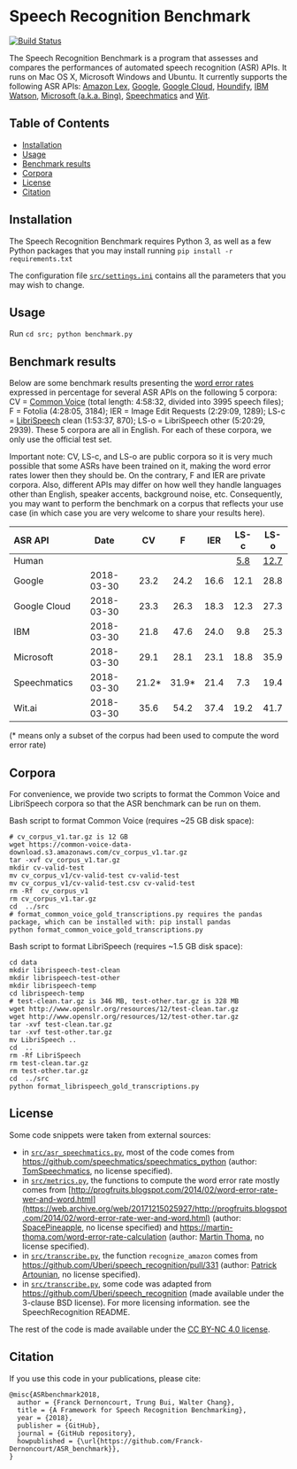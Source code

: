 

# Speech Recognition Benchmark

[![Build Status](https://travis-ci.org/Franck-Dernoncourt/ASR_benchmark.svg?branch=master)](https://travis-ci.org/Franck-Dernoncourt/ASR_benchmark)

The Speech Recognition Benchmark is a program that assesses and compares the performances of automated speech recognition (ASR) APIs. It runs on Mac OS X, Microsoft Windows and Ubuntu. It currently supports the following ASR APIs: [Amazon Lex](https://aws.amazon.com/lex), [Google](https://www.chromium.org/developers/how-tos/api-keys), [Google Cloud](https://cloud.google.com/speech), [Houndify](https://www.houndify.com), [IBM Watson](https://www.ibm.com/watson/services/speech-to-text), [Microsoft (a.k.a. Bing)](https://azure.microsoft.com/en-us/services/cognitive-services/speech), [Speechmatics](https://www.speechmatics.com) and [Wit](https://wit.ai).


 ## Table of Contents

<!-- toc -->

* [Installation](#installation)
* [Usage](#usage)
* [Benchmark results](#benchmark-results)
* [Corpora](#corpora)
* [License](#license)
* [Citation](#citation)

<!-- tocstop -->

## Installation

The Speech Recognition Benchmark requires Python 3, as well as a few Python packages that you may install running `pip install -r requirements.txt`

The configuration file [`src/settings.ini`](src/settings.ini) contains all the parameters that you may wish to change.

## Usage

Run `cd src; python benchmark.py`

## Benchmark results

Below are some benchmark results presenting the [word error rates](https://en.wikipedia.org/wiki/Word_error_rate) expressed in percentage for several ASR APIs on the following 5 corpora: CV = [Common Voice](https://voice.mozilla.org) (total length: 4:58:32, divided into 3995 speech files); F = Fotolia (4:28:05, 3184); IER = Image Edit Requests (2:29:09, 1289); LS-c = [LibriSpeech](http://www.openslr.org/12) clean (1:53:37, 870); LS-o = LibriSpeech other (5:20:29, 2939). These 5 corpora are all in English. For each of these corpora, we only use the official test set.

Important note: CV, LS-c, and LS-o are public corpora so it is very much possible that some ASRs have been trained on it, making the word error rates lower then they should be. On the contrary, F and IER are private corpora. Also, different APIs may differ on how well they handle languages other than English, speaker accents, background noise, etc. Consequently, you may want to perform the benchmark on a corpus that reflects your use case (in which case you are very welcome to share your results here).


| ASR API      | Date |CV | F | IER | LS-c | LS-o |
| :---         | :---: | :---: | :---: | :---: | :---: | :---: |
| Human        |  |  | | | [5.8](https://arxiv.org/pdf/1512.02595v1.pdf#page=18) | [12.7](https://arxiv.org/pdf/1512.02595v1.pdf#page=18)
| Google       | 2018-03-30 | 23.2 | 24.2| 16.6| 12.1| 28.8
| Google Cloud | 2018-03-30 | 23.3 | 26.3| 18.3| 12.3| 27.3
| IBM          | 2018-03-30 | 21.8 | 47.6| 24.0|  9.8| 25.3
| Microsoft    | 2018-03-30 | 29.1 | 28.1| 23.1| 18.8| 35.9
| Speechmatics | 2018-03-30 | 21.2*| 31.9*| 21.4|  7.3| 19.4
| Wit.ai       | 2018-03-30 | 35.6 | 54.2| 37.4| 19.2| 41.7

(* means only a subset of the corpus had been used to compute the word error rate)


## Corpora

For convenience, we provide two scripts to format the Common Voice and LibriSpeech corpora so that the ASR benchmark can be run on them.

Bash script to format Common Voice (requires ~25 GB disk space):

```
# cv_corpus_v1.tar.gz is 12 GB
wget https://common-voice-data-download.s3.amazonaws.com/cv_corpus_v1.tar.gz
tar -xvf cv_corpus_v1.tar.gz
mkdir cv-valid-test
mv cv_corpus_v1/cv-valid-test cv-valid-test
mv cv_corpus_v1/cv-valid-test.csv cv-valid-test
rm -Rf  cv_corpus_v1
rm cv_corpus_v1.tar.gz
cd  ../src
# format_common_voice_gold_transcriptions.py requires the pandas package, which can be installed with: pip install pandas
python format_common_voice_gold_transcriptions.py
```

Bash script to format LibriSpeech (requires ~1.5 GB disk space):
```
cd data
mkdir librispeech-test-clean
mkdir librispeech-test-other
mkdir librispeech-temp
cd librispeech-temp
# test-clean.tar.gz is 346 MB, test-other.tar.gz is 328 MB
wget http://www.openslr.org/resources/12/test-clean.tar.gz
wget http://www.openslr.org/resources/12/test-other.tar.gz
tar -xvf test-clean.tar.gz
tar -xvf test-other.tar.gz
mv LibriSpeech ..
cd  ..
rm -Rf LibriSpeech
rm test-clean.tar.gz
rm test-other.tar.gz
cd  ../src
python format_librispeech_gold_transcriptions.py
```


## License

Some code snippets were taken from external sources:
- in [`src/asr_speechmatics.py`](src/asr_speechmatics.py), most of the code comes from https://github.com/speechmatics/speechmatics_python (author: [TomSpeechmatics](https://github.com/TomSpeechmatics), no license specified).
- in [`src/metrics.py`](src/metrics.py), the functions to compute the word error rate mostly comes from [http://progfruits.blogspot.com/2014/02/word-error-rate-wer-and-word.html](https://web.archive.org/web/20171215025927/http://progfruits.blogspot.com/2014/02/word-error-rate-wer-and-word.html) (author: [SpacePineapple](https://web.archive.org/web/20180401185957/https://www.blogger.com/profile/12691129381793481173), no license specified) and https://martin-thoma.com/word-error-rate-calculation (author: [Martin Thoma](https://github.com/MartinThoma), no license specified).
- in [`src/transcribe.py`](src/transcribe.py), the function `recognize_amazon` comes from https://github.com/Uberi/speech_recognition/pull/331 (author: [Patrick Artounian](https://github.com/partounian), no license specified).
- in [`src/transcribe.py`](src/transcribe.py), some code was adapted from https://github.com/Uberi/speech_recognition (made available under the 3-clause BSD license). For more licensing information. see the SpeechRecognition README.

The rest of the code is made available under the [CC BY-NC 4.0 license](https://creativecommons.org/licenses/by-nc/4.0/).

## Citation

If you use this code in your publications, please cite:

```
@misc{ASRbenchmark2018,
  author = {Franck Dernoncourt, Trung Bui, Walter Chang},
  title = {A Framework for Speech Recognition Benchmarking},
  year = {2018},
  publisher = {GitHub},
  journal = {GitHub repository},
  howpublished = {\url{https://github.com/Franck-Dernoncourt/ASR_benchmark}},
}
```
